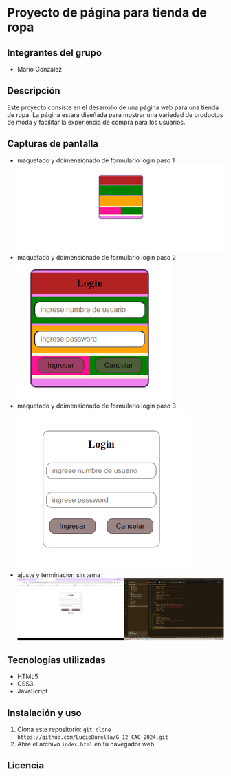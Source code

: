 # Proyecto de página para tienda de ropa


## Integrantes del grupo
- Mario Gonzalez

## Descripción
Este proyecto consiste en el desarrollo de una página web para una tienda de ropa. La página estará diseñada para mostrar una variedad de productos de moda y facilitar la experiencia de compra para los usuarios.

## Capturas de pantalla

- maquetado y ddimensionado de formulario login paso 1
![Captura de pantalla 1](./img/maqueta%20login.png)
- maquetado y ddimensionado de formulario login paso 2 
![Captura de pantalla 2](./img/maqueta%20login2.png)
- maquetado y ddimensionado de formulario login paso 3
![Captura de pantalla 1](./img/maqueta%20login3.png)
- ajuste y terminacion sin tema 
![Captura de pantalla 2](./img/maqueta%20login4.png)

## Tecnologías utilizadas
- HTML5
- CSS3
- JavaScript

## Instalación y uso
1. Clona este repositorio: `git clone https://github.com/LucioBurella/G_12_CAC_2024.git`
2. Abre el archivo `index.html` en tu navegador web.


## Licencia

